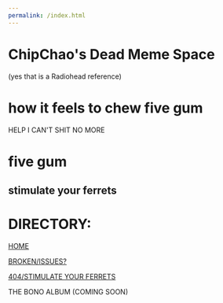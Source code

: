 ```yaml
---
permalink: /index.html
---
```


# ChipChao's Dead Meme Space
(yes that is a Radiohead reference)

# how it feels to chew five gum

HELP I CAN'T SHIT NO MORE

# five gum

## stimulate your ferrets

# DIRECTORY:

[HOME](chipchao.github.io)

[BROKEN/ISSUES?](chipchao.github.io/broken)

[404/STIMULATE YOUR FERRETS](chipchao.github.io/stimulateyourferrets)

THE BONO ALBUM (COMING SOON)
